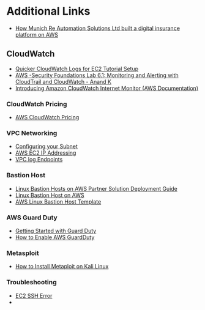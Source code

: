 # Additional Links
- [How Munich Re Automation Solutions Ltd built a digital insurance platform on AWS](https://aws.amazon.com/blogs/architecture/how-munich-re-automation-solutions-ltd-built-a-digital-insurance-platform-on-aws/)

## CloudWatch
- [Quicker CloudWatch Logs for EC2 Tutorial Setup](https://www.youtube.com/watch?v=ZCHwJLqPLj8&ab_channel=StephaneMaarek)
- [AWS -Security Foundations Lab 6.1: Monitoring and Alerting with CloudTrail and CloudWatch - Anand K](https://www.youtube.com/watch?v=3kTcjrOZ2k0&ab_channel=AnandK)
- [Introducing Amazon CloudWatch Internet Monitor (AWS Documentation)](https://aws.amazon.com/blogs/networking-and-content-delivery/introducing-amazon-cloudwatch-internet-monitor/)
<!-- ### CloudTrail Pricing -->
<!-- - [AWS CloudTrail Pricing](https://aws.amazon.com/cloudtrail/pricing/) -->
### CloudWatch Pricing
- [AWS CloudWatch Pricing](httpshttps://aws.amazon.com/cloudwatch/pricing/://aws.amazon.com/cloudwatch/pricing/)

### VPC Networking
- [Configuring your Subnet](https://docs.aws.amazon.com/vpc/latest/userguide/modify-subnets.html#subnet-public-ip)
- [AWS EC2 IP Addressing](https://docs.aws.amazon.com/AWSEC2/latest/UserGuide/using-instance-addressing.html)
- [VPC log Endpoints](https://docs.aws.amazon.com/AmazonCloudWatch/latest/logs/cloudwatch-logs-and-interface-VPC.html)

### Bastion Host
- [Linux Bastion Hosts on AWS Partner Solution Deployment Guide](https://aws-ia.github.io/cfn-ps-linux-bastion/)
- [Linux Bastion Host on AWS](https://aws.amazon.com/solutions/implementations/linux-bastion/)
- [AWS Linux Bastion Host Template](https://us-east-1.console.aws.amazon.com/cloudformation/home?region=us-east-1#/stacks/create?stackName=quickstart-linux-bastion&templateURL=https://aws-ia-us-east-1.s3.us-east-1.amazonaws.com/cfn-ps-linux-bastion/templates/linux-bastion-entrypoint-existing-vpc.template.yaml)
  
### AWS Guard Duty
- [Getting Started with Guard Duty](https://docs.aws.amazon.com/guardduty/latest/ug/guardduty_settingup.html)
- [How to Enable AWS GuardDuty](https://www.youtube.com/watch?v=lLgqP4cbdWg)

### Metasploit
- [How to Install Metaploit on Kali Linux](https://www.ubuntumint.com/install-metasploit-in-kali-linux/)
### Troubleshooting
- [EC2 SSH Error](https://repost.aws/questions/QUXwRRF1F1Slu6Dx7sG8rBJg/ec2-error-establishing-ssh-connection-to-your-instance-please-wait-and-try-again-later)
- 
